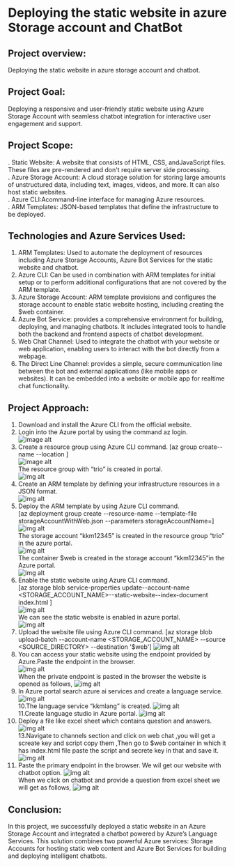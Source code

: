  # Deploying the static website in azure Storage account and ChatBot
## Project overview:
Deploying the static website in azure storage account and chatbot.
## Project Goal:
 Deploying a responsive and user-friendly static website using Azure
 Storage Account with seamless chatbot integration for interactive user
 engagement and support.
## Project Scope:
 . Static Website: A website that consists of HTML, CSS, andJavaScript files. These files are pre-rendered and don't require server side processing.<br>
 . Azure Storage Account: A cloud storage solution for storing large amounts of unstructured data, including text, images, videos, and more. It can also host static websites.<br>
 . Azure CLI:Acommand-line interface for managing Azure resources.<br>
 . ARM Templates: JSON-based templates that define the infrastructure to be deployed.<br>
 ## Technologies and Azure Services Used:
 1. ARM Templates: Used to automate the deployment of resources including Azure Storage Accounts, Azure Bot Services for the static website and chatbot.
 2. Azure CLI: Can be used in combination with ARM templates for initial setup or to perform additional configurations that are not covered by the ARM template.
 3. Azure Storage Account: ARM template provisions and configures the storage account to enable static website hosting, including creating the $web container.
 4. Azure Bot Service: provides a comprehensive environment for building, deploying, and managing chatbots. It includes integrated
 tools to handle both the backend and frontend aspects of chatbot development.
 5. Web Chat Channel: Used to integrate the chatbot with your website or web application, enabling users to interact with the bot directly from a webpage.
 6. The Direct Line Channel: provides a simple, secure communication line between the bot and external applications (like mobile apps or websites). It can be embedded into a 
 website or mobile app for realtime chat functionality.
 ## Project Approach:
 1. Download and install the Azure CLI from the official website.
 2. Login into the Azure portal by using the command az login.<br>
 ![image alt](https://github.com/KeerthanaVelpuri/storageaccount-project/blob/8bf27ccb421e15db53474932517828239d7472c0/Triomd/az%20login.png)<br>
 3. Create a resource group using Azure CLI command.
 [az group create--name <resource-group-name>--location <location name> ] <br>
 ![image alt](https://github.com/KeerthanaVelpuri/storageaccount-project/blob/af38b3f48e9f108d8c2e30988068515017f8396d/Triomd/cli%20resouce.png)<br>
 The resource group with “trio” is created in portal.<br>
 ![img alt](https://github.com/KeerthanaVelpuri/storageaccount-project/blob/af38b3f48e9f108d8c2e30988068515017f8396d/Triomd/az%20resource%20group.png)<br>
 4. Create an ARM template by defining your infrastructure resources in a JSON format.<br>
 ![img alt](https://github.com/KeerthanaVelpuri/storageaccount-project/blob/af38b3f48e9f108d8c2e30988068515017f8396d/Triomd/arm%20template.png)<br>
 5. Deploy the ARM template by using Azure CLI command.<br>
 [az deployment group create --resource-name <RESOURCE-NAME> --template-file  storageAccountWithWeb.json --parameters storageAccountName=<STORAGE-ACCOUNT-NAME>]<br>
 ![img alt](https://github.com/KeerthanaVelpuri/storageaccount-project/blob/af38b3f48e9f108d8c2e30988068515017f8396d/Triomd/cli%20storage.png)<br>
 The storage account “kkm12345” is created in the resource group “trio” in the azure portal.<br>
 ![img alt](https://github.com/KeerthanaVelpuri/storageaccount-project/blob/af38b3f48e9f108d8c2e30988068515017f8396d/Triomd/az%20storage.png)<br>
 The container $web is created in the storage account “kkm12345”in the Azure portal.<br>
 ![img alt](https://github.com/KeerthanaVelpuri/storageaccount-project/blob/af38b3f48e9f108d8c2e30988068515017f8396d/Triomd/az%20container.png)<br>
 6. Enable the static website using Azure CLI command.<br>
 [az storage blob service-properties update--account-name <STORAGE_ACCOUNT_NAME>--static-website--index-document index.html ]<br>
 ![img alt](https://github.com/KeerthanaVelpuri/storageaccount-project/blob/af38b3f48e9f108d8c2e30988068515017f8396d/Triomd/cli%20enable%20static.png)<br>
 We can see the static website is enabled in azure portal.<br>
 ![img alt](https://github.com/KeerthanaVelpuri/storageaccount-project/blob/da0578e05c90ef518457e90954c40cd29d56f724/Triomd/az%20static%20enable.png)<br>
 7. Upload the website file using Azure CLI command.
 [az storage blob upload-batch --account-name <STORAGE_ACCOUNT_NAME> --source <SOURCE_DIRECTORY> --destination '$web']
 ![img alt](https://github.com/KeerthanaVelpuri/storageaccount-project/blob/da0578e05c90ef518457e90954c40cd29d56f724/Triomd/cli%20upload%20files.png)<br>
 8. You can access your static website using the endpoint provided by Azure.Paste the endpoint in the browser.<br>
 ![img alt](https://github.com/KeerthanaVelpuri/storageaccount-project/blob/da0578e05c90ef518457e90954c40cd29d56f724/Triomd/az%20static%20enable.png)<br>
 When the private endpoint is pasted in the browser the website is opened as follows,
 ![img alt](https://github.com/KeerthanaVelpuri/storageaccount-project/blob/f06311773bb44e60d50085afec504613d9c0c96b/Triomd/website%20storage.jpg)<br>
 9. In Azure portal search azure ai services and create a language service.<br>
 ![img alt](https://github.com/KeerthanaVelpuri/storageaccount-project/blob/f06311773bb44e60d50085afec504613d9c0c96b/Triomd/az%20ai%20service.png)<br>
 10.The language service “kkmlang” is created.
 ![img alt](https://github.com/KeerthanaVelpuri/storageaccount-project/blob/f06311773bb44e60d50085afec504613d9c0c96b/Triomd/az%20lang%20.png)<br>
 11.Create language studio in Azure portal.
 ![img alt](https://github.com/KeerthanaVelpuri/storageaccount-project/blob/f06311773bb44e60d50085afec504613d9c0c96b/Triomd/az%20lang%20studio.png)<br>
 12. Deploy a file like excel sheet which contains question and answers.<br>
 ![img alt](https://github.com/KeerthanaVelpuri/storageaccount-project/blob/f06311773bb44e60d50085afec504613d9c0c96b/Triomd/excel.jpg)<br>
 13.Navigate to channels section and click on web chat ,you will get a screate key and script copy them ,Then go to $web container in which it has index.html file paste the 
 script and secrete key in that and save it.<br>
 ![img alt](https://github.com/KeerthanaVelpuri/storageaccount-project/blob/f06311773bb44e60d50085afec504613d9c0c96b/Triomd/webchat.jpg)<br>
 14. Paste the primary endpoint in the browser. We wil get our website with chatbot option.
 ![img alt](https://github.com/KeerthanaVelpuri/storageaccount-project/blob/f06311773bb44e60d50085afec504613d9c0c96b/Triomd/chatbotweb.jpg)<br>
 When we click on chatbot  and provide a question from excel sheet we will get as follows,
 ![img alt](https://github.com/KeerthanaVelpuri/storageaccount-project/blob/f06311773bb44e60d50085afec504613d9c0c96b/Triomd/chatbotlast.jpg)<br>
 ## Conclusion:
 In this project, we successfully deployed a static website in an Azure Storage Account and integrated a chatbot powered by Azure’s Language Services. This solution combines 
 two powerful Azure services: Storage Accounts for hosting static web content and Azure Bot Services for building and deploying intelligent chatbots.
 

 
 
 

 
